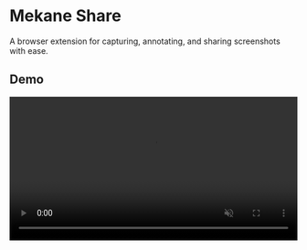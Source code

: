 # Mekane Share

A browser extension for capturing, annotating, and sharing screenshots with ease.

## Demo

<video src="docs/mekane-share.mp4" width="100%" controls autoplay loop muted />

## Project Status

**Version: 0.0.2-alpha (In Development)**

This project is an experimental learning initiative to explore AI-driven software development using professional practices and standards. I'm using this project to learn how to develop software with AI-driven approaches while maintaining professional development workflows, code quality, and project management.

## Project Overview

Mekane Share is a monorepo project consisting of:

- **Chrome Extension**: React-based UI for capturing and annotating screenshots
- **Backend Service**: Node.js/Hono API for handling uploads and storage
- **Shared Utilities**: Common code used across the project

## Getting Started

### Prerequisites

- Node.js v23.6.0 or higher
- npm v11.0.0 or higher

### Installation

1. Clone the repository
   ```
   git clone https://github.com/harlley/mekane-share.git
   cd mekane-share
   ```

2. Install dependencies
   ```
   npm install
   ```

3. Copy the environment file and configure it
   ```
   cp .env.example .env
   ```

4. Start the development server
   ```
   npm run dev
   ```

## Project Structure

```
mekane-share/
├── apps/
│   ├── extension/  # Chrome extension (React/WXT/TypeScript)
│   └── backend/    # Backend service (TypeScript/Hono)
├── packages/
│   └── shared/     # Shared utilities and types
```

## Environment Configuration

The project uses environment variables for configuration. Copy `.env.example` to `.env` at the root of the project and update the values:

```
# Server URL used for extension API calls and host permissions
WXT_SERVER_URL=https://your-production-server.com

# Backend settings for Cloudflare Worker
PUBLIC_URL=https://your-production-server.com

# Cloudflare credentials for R2 storage
CLOUDFLARE_ACCOUNT_ID=your_account_id
CLOUDFLARE_R2_ACCESS_KEY_ID=your_access_key_id
CLOUDFLARE_R2_SECRET_ACCESS_KEY=your_secret_access_key
```

These variables are used to:
- Configure server URLs in the extension
- Set up API endpoints for screenshot uploads
- Connect to Cloudflare R2 for storage
- Avoid hardcoding sensitive information in the codebase

You can create different environment files for various environments:
- `.env.development` - for local development
- `.env.production` - for production builds

## Development

### Extension Development

```
npm run dev --filter=extension
```

### Backend Development

```
npm run dev --filter=backend
```

### Building for Production

```
npm run build
```

## Contributing

Contributions are welcome! This is an experimental project focused on learning AI-driven development, so feel free to join in and experiment with me.

Please check the CONTRIBUTING.md file for guidelines.

## AI-Driven Professional Development

This project serves as a case study for AI-driven professional software development. I'm documenting my experience using AI tools and agents to help with:

- Code generation and refactoring
- Problem-solving and debugging
- Documentation creation
- Project organization
- Professional workflows and best practices
- Code quality and testing
- CI/CD implementation
- Project management

The goal is to demonstrate how AI-driven approaches can be integrated into professional software development processes while maintaining high standards of quality, maintainability, and scalability.

Feel free to explore the codebase and see how AI-driven development has shaped its evolution while adhering to professional standards.

## License

This project is licensed under the MIT License - see the LICENSE file for details.

## Acknowledgments

- [WXT](https://wxt.dev/) - Web Extension Framework
- [Hono](https://hono.dev/) - Fast, Lightweight, Web Standards
